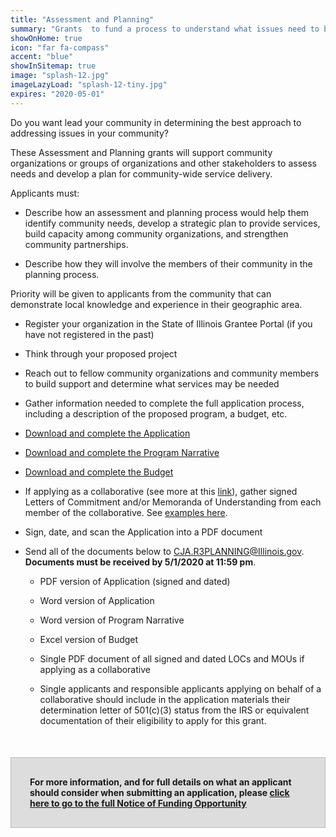 ```yaml
---
title: "Assessment and Planning"
summary: "Grants  to fund a process to understand what issues need to be addressed in the community, and to work with community stakeholders to develop a plan for resolving shared community concerns"
showOnHome: true
icon: "far fa-compass"
accent: "blue"
showInSitemap: true
image: "splash-12.jpg"
imageLazyLoad: "splash-12-tiny.jpg"
expires: "2020-05-01"
---
```


<div data-title="About this Funding Opportunity" data-summary="">

Do you want lead your community in determining the best approach to addressing issues in your community?

These Assessment and Planning grants will support community organizations or groups of organizations and other stakeholders to assess needs and develop a plan for community-wide service delivery.

Applicants must:

- Describe how an assessment and planning process would help them identify community needs, develop a strategic plan to provide services, build capacity among community organizations, and strengthen community partnerships.

- Describe how they will involve the members of their community in the planning process.

Priority will be given to applicants from the community that can demonstrate local knowledge and experience in their geographic area.

</div>

<div data-title="Getting Started" data-summary="">

- Register your organization in the State of Illinois Grantee Portal (if you have not registered in the past)

- Think through your proposed project

- Reach out to fellow community organizations and community members to build support and determine what services may be needed

- Gather information needed to complete the full application process, including a description of the proposed program, a budget, etc.

</div>

<div data-title="Completing the Application" data-summary="">

- [Download and complete the Application](https://icjia.illinois.gov/grants)

- [Download and complete the Program Narrative](https://icjia.illinois.gov/grants)

- [Download and complete the Budget](https://icjia.illinois.gov/grants)

- If applying as a collaborative (see more at this [link](/collaboratives)), gather signed Letters of Commitment and/or Memoranda of Understanding from each member of the collaborative. See [examples here](https://icjia.illinois.gov/grants).

</div>

<div data-title="Submitting the Application" data-summary="">

- Sign, date, and scan the Application into a PDF document

- Send all of the documents below to CJA.R3PLANNING@Illinois.gov. **Documents must be received by 5/1/2020 at 11:59 pm**.

  - PDF version of Application (signed and dated)

  - Word version of Application

  - Word version of Program Narrative

  - Excel version of Budget

  - Single PDF document of all signed and dated LOCs and MOUs if applying as a collaborative

  - Single applicants and responsible applicants applying on behalf of a collaborative should include in the application materials their determination letter of 501(c)(3) status from the IRS or equivalent documentation of their eligibility to apply for this grant.

<div style="background: #ddd; padding: 30px; border: 1px solid #bbb; font-weight: bold; margin-top: 50px;" class="text-left">For more information, and for full details on what an applicant should consider when submitting an application, please
<a href="https://icjia.illinois.gov/grants">click here to go to the full Notice of Funding Opportunity</a></div>

</div>
